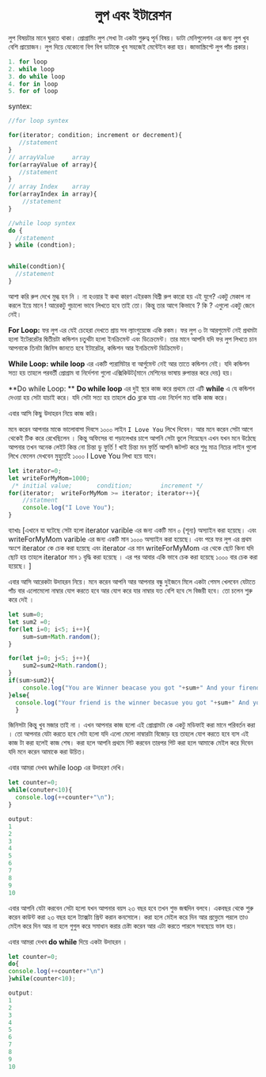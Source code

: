 <h1 align='center'>লুপ এবং ইটারেশন</h1>
লুপ বিষয়টার মানে ঘুরতে থাকা। প্রোগ্রামিং লুপ সেখা টা একটা গুরুত্ব পূর্ন বিষয়। ডাটা মেনিপুলেশন এর জন্য লুপ খুব বেশি প্রায়োজন। লুপ দিয়ে যেকোনো বিগ বিগ ডাটাকে খুব সহজেই মেন্টেইন করা হয়। জাভাস্ক্রিপ্টে লুপ পাঁচ প্রকার।

```javascript
1. for loop
2. while loop
3. do while loop
4. for in loop
5. for of loop
```

syntex:

```javascript
//for loop syntex

for(iterator; condition; increment or decrement){
   //statement
}
// arrayValue     array
for(arrayValue of array){
   //statement 
}
// array Index    array
for(arrayIndex in array){
    //statement
}

//while loop syntex
do {
  //statement
} while (condtion);


while(condtion){
  //statement
}
```

আশা করি রুপ দেখে মুগ্ধ হন নি । না হওয়ার ই কথা কারণ এইরকম বিশ্রী রুপ কারো হয় এই যুগে? একটু মেকাপ না করলে ইয়ে মানে ! আরেকটু গুচালো ভাবে লিখতে হবে তাই তো। কিন্তু তার আগে কিভাবে ? কি ? এগুলো একটু জেনে নেই। 

**For Loop:** ফর লুপ এর যেই চেহেরা দেখতে প্রায় সব ল্যাংগুয়েজে একি রকম। ফর লুপ ৩ টা আরগুমেন্ট নেই প্রথমটা হলো ইটেররেটর দ্বিতীয়টা কন্ডিশন চতুর্থটা হলো ইনক্রিমেন্ট এবং ডিক্রেমেন্ট। তার মানে আপনি যদি ফর লুপ লিখতে চান আপনাকে তিনটা জিনিস জানতে হবে ইটারেটর, কন্ডিশন আর ইনক্রিমেন্ট ডিক্রিমেন্ট। 

**While Loop:** **while loop** এর একটি প্যরামিটার বা আর্গুমেন্ট নেই আর তাতে কন্ডিশন নেই। যদি কন্ডিশন সত্য হয় তাহলে পরবর্তী প্রোগ্রাম বা নির্দেশনা গুলো এক্সিকিউট(মানে মেশিনের ভাষায় রুপান্তর করে দেয়) হয়। 

**Do while Loop: ** **Do while loop** এর দুই স্থরে কাজ করে প্রথমে তো এটি **while** এ যে কন্ডিশন দেওয়া হয় সেটা যাচাই করে। যদি সেটা সত্য হয় তাহলে do ব্লকে যায় এবং নির্দেশ মত বাকি কাজ করে।

এবার আসি কিছু উদাহরন নিয়ে কাজ করি।

মনে করেন আপনার মাকে ভালোবাসা দিবসে ১০০০ লাইন ```I Love You``` লিখে দিবেন। আর মনে করেন সেটা আগে থেকেই টিক করে রেখেছিলেন । কিন্তু অফিসের বা পড়ালেখার চাপে আপনি সেটা ভুলে গিয়েছেন এখন যখন মনে উঠেছে আপনার তখন অনেক লেইট কিন্ত নো চিন্তা ডু ফুর্তি ! খাই চিন্তা মন ফুর্তি  আপনি জটপট করে শুধু মাত্র নিচের লাইন গুলো লিখে ফেলেন দেখবেন মুহুর্তেই ১০০০ I Love You লিখা হয়ে যাবে।

```javascript
let iterator=0;
let writeForMyMom=1000;
 /* initial value;       condition;        increment */
for(iterator;  writeForMyMom >= iterator; iterator++){
    //statment
    console.log("I Love You");
}
```

ব্যাখাঃ [এখানে যা ঘটেছে সেটা হলো iterator varible এর জন্য একটি মান ০ (শূন্য) অস্যাইন করা হয়েছে। এবং writeForMyMom varible এর জন্য একটি মান ১০০০ অস্যাইন  করা হয়েছে। এবং পরে ফর লুপ এর প্রথম অংশে iterator কে চেক করা হয়েছে এবং iterator এর মান writeForMyMom এর থেকে ছোট কিনা যদি ছোট হয় তাহলে  iterator মান ১ বৃদ্ধি করা হয়েছে । এর পর  আবার একি ভাবে চেক করা হয়েছে ১০০০ বার চেক করা হয়েছে। ]



এবার আসি আরেকটা উদাহরন নিয়ে। মনে করেন আপনি আর আপনার বন্ধু দুইজনে মিলে একটা গেমস খেলবেন যেটাতে  পাঁচ বার এলোমেলো নাম্বার যোগ করতে হবে আর যোগ করে যার নাম্বার যত বেশি হবে সে বিজয়ী হবে। তো চলেন শুরু করে দেই । 

```javascript
let sum=0;
let sum2 =0;
for(let i=0; i<5; i++){ 
    sum=sum+Math.random();                                    
} 

for(let j=0; j<5; j++){                                      
    sum2=sum2+Math.random();                                    
}
if(sum>sum2){                                                 
    console.log("You are Winner beacase you got "+sum+" And your firend got " +sum2);   
}else{                                                       
  console.log("Your friend is the winner becasue you got "+sum+" And your friend got "+sum2);         
  } 
```

 জিনিসটা কিন্তু খুব মজার তাই না । এখন আপনার কাজ হলো এই প্রোগ্রামটা কে একটু মডিফাই করা মানে পরিবর্তন  করা । তো আপনার যেটা করতে হবে সেটা হলো যদি এলো মেলো নাম্বারটা বিজোড় হয় তাহলে যোগ করতে হবে ব্যস এই কাজ টা করা হলেই কাজ শেষ। করা হলে আপনি প্রথমে গিট করবেন তারপর গিট করা হলে আমাকে মেইল করে দিবেন যদি মনে করেন আমাকে করা উচিত।

এবার আমরা দেখব while loop এর উদাহরণ দেখি।

```javascript
let counter=0;
while(conuter<10){
  console.log(++counter+"\n");
}

output: 
1
2
3
4
5
6
7
8
9
10
```

এবার আপনি যেটা করবেন সেটা হলো যখন আপনার বয়স ২৩ বছর হবে তখন শুভ জন্মদিন বলবে। একবছর থেকে শুরু করেন কাউন্ট করা ২৩ বছর হলে ট্যাক্সটা প্রিন্ট করান কনসোলে। করা হলে মেইল করে দিন আর প্রভ্লেমে পরলে তাও মেইল করে দিন আর না হলে গুগুল করে সমাধান করার চেষ্টা করেন আর এটা করতে পারলে সবছেয়ে ভাল হয়। 

এবার আমরা দেখব **do while** দিয়ে একটা উদাহরন ।

```javascript
let counter=0;
do{
console.log(++counter+"\n")
}while(counter<10);

output: 
1
2
3
4
5
6
7
8
9
10
```







